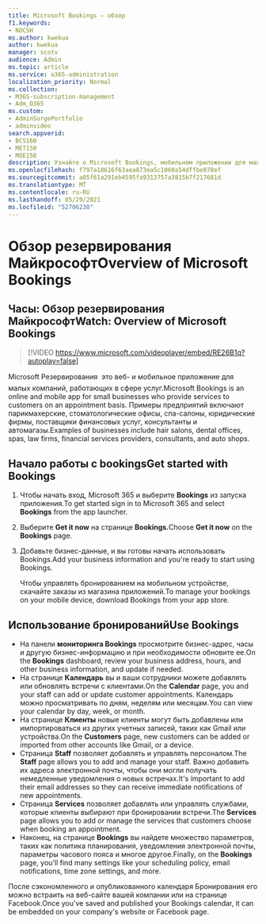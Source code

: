 ```yaml
---
title: Microsoft Bookings — обзор
f1.keywords:
- NOCSH
ms.author: kwekua
author: kwekua
manager: scotv
audience: Admin
ms.topic: article
ms.service: o365-administration
localization_priority: Normal
ms.collection:
- M365-subscription-management
- Adm_O365
ms.custom:
- AdminSurgePortfolio
- adminvideo
search.appverid:
- BCS160
- MET150
- MOE150
description: Узнайте о Microsoft Bookings, мобильном приложении для малого бизнеса, которое обеспечивает бронирование для ваших клиентов.
ms.openlocfilehash: f797a18616f63aea873ea5c1060a54dffbe078ef
ms.sourcegitcommit: a05f61a291eb4595fa9313757a3815b7f217681d
ms.translationtype: MT
ms.contentlocale: ru-RU
ms.lasthandoff: 05/29/2021
ms.locfileid: "52706230"
---
```

# <a name="overview-of-microsoft-bookings"></a><span data-ttu-id="366b5-103">Обзор резервирования Майкрософт</span><span class="sxs-lookup"><span data-stu-id="366b5-103">Overview of Microsoft Bookings</span></span>

## <a name="watch-overview-of-microsoft-bookings"></a><span data-ttu-id="366b5-104">Часы: Обзор резервирования Майкрософт</span><span class="sxs-lookup"><span data-stu-id="366b5-104">Watch: Overview of Microsoft Bookings</span></span>

> [!VIDEO https://www.microsoft.com/videoplayer/embed/RE26B1q?autoplay=false]

<span data-ttu-id="366b5-105">Microsoft Резервирования  это веб- и мобильное приложение для малых компаний, работающих в сфере услуг.</span><span class="sxs-lookup"><span data-stu-id="366b5-105">Microsoft Bookings is an online and mobile app for small businesses who provide services to customers on an appointment basis.</span></span> <span data-ttu-id="366b5-106">Примеры предприятий включают парикмахерские, стоматологические офисы, спа-салоны, юридические фирмы, поставщики финансовых услуг, консультанты и автомагазы.</span><span class="sxs-lookup"><span data-stu-id="366b5-106">Examples of businesses include hair salons, dental offices, spas, law firms, financial services providers, consultants, and auto shops.</span></span>

## <a name="get-started-with-bookings"></a><span data-ttu-id="366b5-107">Начало работы с bookings</span><span class="sxs-lookup"><span data-stu-id="366b5-107">Get started with Bookings</span></span>

1. <span data-ttu-id="366b5-108">Чтобы начать вход, Microsoft 365 и выберите **Bookings** из запуска приложения.</span><span class="sxs-lookup"><span data-stu-id="366b5-108">To get started sign in to Microsoft 365 and select **Bookings** from the app launcher.</span></span>
1. <span data-ttu-id="366b5-109">Выберите **Get it now** на странице **Bookings.**</span><span class="sxs-lookup"><span data-stu-id="366b5-109">Choose **Get it now** on the **Bookings** page.</span></span>
1. <span data-ttu-id="366b5-110">Добавьте бизнес-данные, и вы готовы начать использовать Bookings.</span><span class="sxs-lookup"><span data-stu-id="366b5-110">Add your business information and you're ready to start using Bookings.</span></span>

    <span data-ttu-id="366b5-111">Чтобы управлять бронированием на мобильном устройстве, скачайте заказы из магазина приложений.</span><span class="sxs-lookup"><span data-stu-id="366b5-111">To manage your bookings on your mobile device, download Bookings from your app store.</span></span>

## <a name="use-bookings"></a><span data-ttu-id="366b5-112">Использование бронирований</span><span class="sxs-lookup"><span data-stu-id="366b5-112">Use Bookings</span></span>

- <span data-ttu-id="366b5-113">На панели **мониторинга Bookings** просмотрите бизнес-адрес, часы и другую бизнес-информацию и при необходимости обновите ее.</span><span class="sxs-lookup"><span data-stu-id="366b5-113">On the **Bookings** dashboard, review your business address, hours, and other business information, and update if needed.</span></span>
- <span data-ttu-id="366b5-114">На странице **Календарь** вы и ваши сотрудники можете добавлять или обновлять встречи с клиентами.</span><span class="sxs-lookup"><span data-stu-id="366b5-114">On the **Calendar** page, you and your staff can add or update customer appointments.</span></span> <span data-ttu-id="366b5-115">Календарь можно просматривать по дням, неделям или месяцам.</span><span class="sxs-lookup"><span data-stu-id="366b5-115">You can view your calendar by day, week, or month.</span></span>
- <span data-ttu-id="366b5-116">На странице **Клиенты** новые клиенты могут быть добавлены или импортироваться из других учетных записей, таких как Gmail или устройства.</span><span class="sxs-lookup"><span data-stu-id="366b5-116">On the **Customers** page, new customers can be added or imported from other accounts like Gmail, or a device.</span></span>
- <span data-ttu-id="366b5-117">Страница **Staff** позволяет добавлять и управлять персоналом.</span><span class="sxs-lookup"><span data-stu-id="366b5-117">The **Staff** page allows you to add and manage your staff.</span></span> <span data-ttu-id="366b5-118">Важно добавить их адреса электронной почты, чтобы они могли получать немедленные уведомления о новых встречах.</span><span class="sxs-lookup"><span data-stu-id="366b5-118">It's important to add their email addresses so they can receive immediate notifications of new appointments.</span></span>
- <span data-ttu-id="366b5-119">Страница **Services** позволяет добавлять или управлять службами, которые клиенты выбирают при бронировании встречи.</span><span class="sxs-lookup"><span data-stu-id="366b5-119">The **Services** page allows you to add or manage the services that customers choose when booking an appointment.</span></span>
- <span data-ttu-id="366b5-120">Наконец, на странице **Bookings** вы найдете множество параметров, таких как политика планирования, уведомления электронной почты, параметры часового пояса и многое другое.</span><span class="sxs-lookup"><span data-stu-id="366b5-120">Finally, on the **Bookings** page, you'll find many settings like your scheduling policy, email notifications, time zone settings, and more.</span></span>

<span data-ttu-id="366b5-121">После сэкономленного и опубликованного календаря Бронирования его можно встраить на веб-сайте вашей компании или на странице Facebook.</span><span class="sxs-lookup"><span data-stu-id="366b5-121">Once you've saved and published your Bookings calendar, it can be embedded on your company's website or Facebook page.</span></span>
